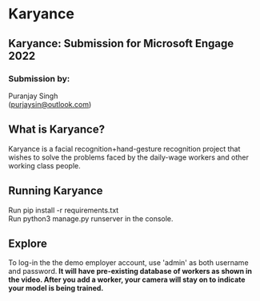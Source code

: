 # Karyance
## Karyance: Submission for Microsoft Engage 2022<br>
### Submission by:
Puranjay Singh<br>
(purjaysin@outlook.com)<br>
## What is Karyance?<br>
Karyance is a facial recognition+hand-gesture recognition project that wishes to solve the problems faced by the daily-wage workers and other working class people.<br>
## Running Karyance<br>
Run pip install -r requirements.txt<br>
Run python3 manage.py runserver in the console. <br>
## Explore
To log-in the the demo employer account, use 'admin' as both username and password.<b>
It will have pre-existing database of  workers as shown in the video.
After you add a worker, your camera will stay on to indicate your model is being trained.<b>
  
